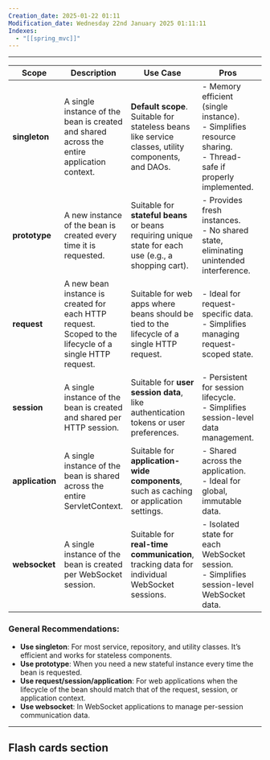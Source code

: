 ```yaml
---
Creation_date: 2025-01-22 01:11
Modification_date: Wednesday 22nd January 2025 01:11:11
Indexes:
  - "[[spring_mvc]]"
---
```


----

| **Scope**       | **Description**                                                                                         | **Use Case**                                                                                          | **Pros**                                                                                                          | **Cons**                                                                                          |
| --------------- | ------------------------------------------------------------------------------------------------------- | ----------------------------------------------------------------------------------------------------- | ----------------------------------------------------------------------------------------------------------------- | ------------------------------------------------------------------------------------------------- |
| **singleton**   | A single instance of the bean is created and shared across the entire application context.              | **Default scope**. Suitable for stateless beans like service classes, utility components, and DAOs.   | - Memory efficient (single instance).<br>- Simplifies resource sharing.<br>- Thread-safe if properly implemented. | - Can introduce issues if not thread-safe.<br>- Shared state may lead to unintended side effects. |
| **prototype**   | A new instance of the bean is created every time it is requested.                                       | Suitable for **stateful beans** or beans requiring unique state for each use (e.g., a shopping cart). | - Provides fresh instances.<br>- No shared state, eliminating unintended interference.                            | - Resource-intensive.<br>- Developer must manage lifecycle explicitly.                            |
| **request**     | A new bean instance is created for each HTTP request. Scoped to the lifecycle of a single HTTP request. | Suitable for web apps where beans should be tied to the lifecycle of a single HTTP request.           | - Ideal for request-specific data.<br>- Simplifies managing request-scoped state.                                 | - Limited to web applications.<br>- Becomes invalid after the HTTP request is complete.           |
| **session**     | A single instance of the bean is created and shared per HTTP session.                                   | Suitable for **user session data**, like authentication tokens or user preferences.                   | - Persistent for session lifecycle.<br>- Simplifies session-level data management.                                | - Limited to web applications.<br>- Potential for excessive memory usage in large apps.           |
| **application** | A single instance of the bean is shared across the entire ServletContext.                               | Suitable for **application-wide components**, such as caching or application settings.                | - Shared across the application.<br>- Ideal for global, immutable data.                                           | - Not request/session-aware.<br>- May lead to memory bloat for rarely-used components.            |
| **websocket**   | A single instance of the bean is created per WebSocket session.                                         | Suitable for **real-time communication**, tracking data for individual WebSocket sessions.            | - Isolated state for each WebSocket session.<br>- Simplifies session-level WebSocket data.                        | - Limited to WebSocket-based apps.<br>- Can increase memory usage for many concurrent sessions.   |

### General Recommendations:
- **Use singleton**: For most service, repository, and utility classes. It’s efficient and works for stateless components.
- **Use prototype**: When you need a new stateful instance every time the bean is requested.
- **Use request/session/application**: For web applications when the lifecycle of the bean should match that of the request, session, or application context.
- **Use websocket**: In WebSocket applications to manage per-session communication data.

















---
## Flash cards section
